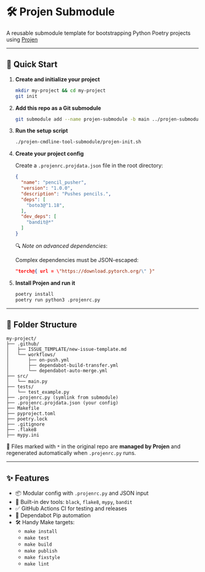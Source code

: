 # 🛠️ Projen Submodule

A reusable submodule template for bootstrapping Python Poetry projects using [Projen](https://github.com/projen/projen)

---

## 🚀 Quick Start

1. **Create and initialize your project**
   ```sh
   mkdir my-project && cd my-project
   git init
   ```

2. **Add this repo as a Git submodule**
   ```sh
   git submodule add --name projen-submodule -b main ../projen-submodule projen-submodule
   ```

3. **Run the setup script**
   ```sh
   ./projen-cmdline-tool-submodule/projen-init.sh
   ```

4. **Create your project config**

   Create a `.projenrc.projdata.json` file in the root directory:
   ```json
   {
     "name": "pencil_pusher",
     "version": "1.0.0",
     "description": "Pushes pencils.",
     "deps": [
       "boto3@^1.18",
     ],
     "dev_deps": [
       "bandit@*"
     ]
   }
   ```

   🔍 *Note on advanced dependencies*:

   Complex dependencies must be JSON-escaped:
   ```json
   "torch@{ url = \"https://download.pytorch.org/\" }"
   ```

5. **Install Projen and run it**
   ```sh
   poetry install
   poetry run python3 .projenrc.py
   ```

---

## 📁 Folder Structure

```
my-project/
├── .github/
│   ├── ISSUE_TEMPLATE/new-issue-template.md
│   └── workflows/
│       ├── on-push.yml
│       ├── dependabot-build-transfer.yml
│       └── dependabot-auto-merge.yml
├── src/
│   └── main.py
├── tests/
│   └── test_example.py
├── .projenrc.py (symlink from submodule)
├── .projenrc.projdata.json (your config)
├── Makefile
├── pyproject.toml
├── poetry.lock
├── .gitignore
├── .flake8
├── mypy.ini
```

🔧 Files marked with `*` in the original repo are **managed by Projen** and regenerated automatically when `.projenrc.py` runs.

---

## ✨ Features

- 📦 Modular config with `.projenrc.py` and JSON input
- 🧰 Built-in dev tools: `black`, `flake8`, `mypy`, `bandit`
- ✅ GitHub Actions CI for testing and releases
- 🤖 Dependabot Pip automation
- 🛠️ Handy Make targets:
  - `make install`
  - `make test`
  - `make build`
  - `make publish`
  - `make fixstyle`
  - `make lint`
